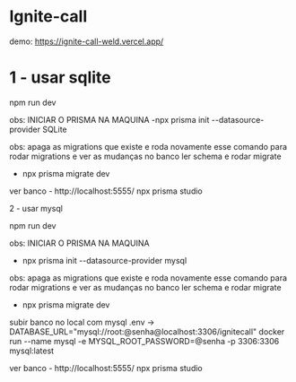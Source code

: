 # Ignite-call


demo: https://ignite-call-weld.vercel.app/


# 1 - usar sqlite

npm run dev

obs: INICIAR O PRISMA NA MAQUINA
-npx prisma init --datasource-provider SQLite

obs: apaga as migrations que existe e roda novamente esse comando para rodar migrations e ver as mudanças no banco
ler schema e rodar migrate
- npx prisma migrate dev

ver banco - http://localhost:5555/
npx prisma studio

2 - usar mysql

npm run dev

obs: INICIAR O PRISMA NA MAQUINA
- npx prisma init --datasource-provider mysql



obs: apaga as migrations que existe e roda novamente esse comando para rodar migrations e ver as mudanças no banco
ler schema e rodar migrate
- npx prisma migrate dev

subir banco no local com mysql
.env -> DATABASE_URL="mysql://root:@senha@localhost:3306/ignitecall"
docker run --name mysql -e MYSQL_ROOT_PASSWORD=@senha -p 3306:3306 mysql:latest


ver banco - http://localhost:5555/
npx prisma studio
















